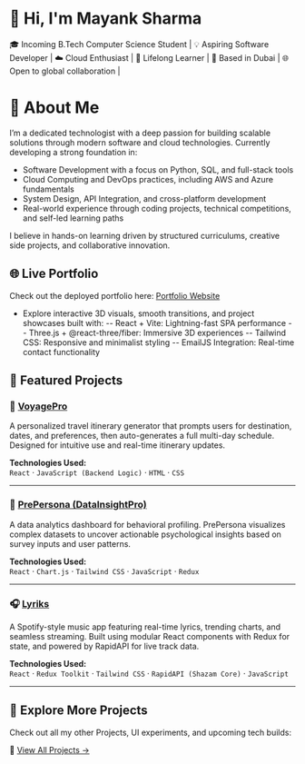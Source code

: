 # 👋 Hi, I'm Mayank Sharma
🎓 Incoming B.Tech Computer Science Student | 💡 Aspiring Software Developer |  ☁️ Cloud Enthusiast |  🧠 Lifelong Learner | 
📍 Based in Dubai |  🌐 Open to global collaboration |


# 🧠 About Me
I’m a dedicated technologist with a deep passion for building scalable solutions through modern software and cloud technologies. Currently developing a strong foundation in:
- Software Development with a focus on Python, SQL, and full-stack tools
- Cloud Computing and DevOps practices, including AWS and Azure fundamentals
- System Design, API Integration, and cross-platform development
- Real-world experience through coding projects, technical competitions, and self-led learning paths
  
I believe in hands-on learning driven by structured curriculums, creative side projects, and collaborative innovation.

## 🌐 Live Portfolio
Check out the deployed portfolio here: [Portfolio Website](https://helpful-malabi-05470f.netlify.app/)
- Explore interactive 3D visuals, smooth transitions, and project showcases built with:
-- React + Vite: Lightning-fast SPA performance
-- Three.js + @react-three/fiber: Immersive 3D experiences
-- Tailwind CSS: Responsive and minimalist styling
-- EmailJS Integration: Real-time contact functionality



## 🚀 Featured Projects

### 🎒 [VoyagePro](https://github.com/mxyxnk518/Projects/tree/main/voyagerpro-main/voyagerpro-main)
A personalized travel itinerary generator that prompts users for destination, dates, and preferences, then auto-generates a full multi-day schedule. Designed for intuitive use and real-time itinerary updates.

**Technologies Used:**  
`React` · `JavaScript (Backend Logic)` · `HTML` · `CSS`

---

### 🧠 [PrePersona (DataInsightPro)](https://github.com/mxyxnk518/Projects/tree/main/DataInsightPro)
A data analytics dashboard for behavioral profiling. PrePersona visualizes complex datasets to uncover actionable psychological insights based on survey inputs and user patterns.

**Technologies Used:**  
`React` · `Chart.js` · `Tailwind CSS` · `JavaScript` · `Redux`

---

### 🎧 [Lyriks](https://github.com/mxyxnk518/Projects/tree/main/project_music_player-main)
A Spotify-style music app featuring real-time lyrics, trending charts, and seamless streaming. Built using modular React components with Redux for state, and powered by RapidAPI for live track data.

**Technologies Used:**  
`React` · `Redux Toolkit` · `Tailwind CSS` · `RapidAPI (Shazam Core)` · `JavaScript`

---

## 🧭 Explore More Projects  
Check out all my other Projects, UI experiments, and upcoming tech builds:

🔗 [View All Projects →](https://github.com/mxyxnk518/Projects)





